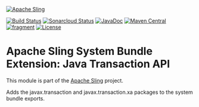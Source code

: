 [![Apache Sling](https://sling.apache.org/res/logos/sling.png)](https://sling.apache.org)

&#32;[![Build Status](https://ci-builds.apache.org/job/Sling/job/modules/job/sling-org-apache-sling-fragment-transaction/job/master/badge/icon)](https://ci-builds.apache.org/job/Sling/job/modules/job/sling-org-apache-sling-fragment-transaction/job/master/)&#32;[![Sonarcloud Status](https://sonarcloud.io/api/project_badges/measure?project=apache_sling-org-apache-sling-fragment-transaction&metric=alert_status)](https://sonarcloud.io/dashboard?id=apache_sling-org-apache-sling-fragment-transaction)&#32;[![JavaDoc](https://www.javadoc.io/badge/org.apache.sling/org.apache.sling.fragment.transaction.svg)](https://www.javadoc.io/doc/org.apache.sling/org-apache-sling-fragment-transaction)&#32;[![Maven Central](https://maven-badges.herokuapp.com/maven-central/org.apache.sling/org.apache.sling.fragment.transaction/badge.svg)](https://search.maven.org/#search%7Cga%7C1%7Cg%3A%22org.apache.sling%22%20a%3A%22org.apache.sling.fragment.transaction%22)&#32;[![fragment](https://sling.apache.org/badges/group-fragment.svg)](https://github.com/apache/sling-aggregator/blob/master/docs/group/fragment.md) [![License](https://img.shields.io/badge/License-Apache%202.0-blue.svg)](https://www.apache.org/licenses/LICENSE-2.0)

# Apache Sling System Bundle Extension: Java Transaction API

This module is part of the [Apache Sling](https://sling.apache.org) project.

Adds the javax.transaction and javax.transaction.xa packages to the system
bundle exports.
